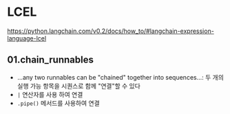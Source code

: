 # LCEL

<https://python.langchain.com/v0.2/docs/how_to/#langchain-expression-language-lcel>

## 01.chain_runnables

- ...any two runnables can be "chained" together into sequences...: 두 개의 실행 가능 항목을 시퀀스로 함께 "연결"할 수 있다
- `|` 연산자를 사용 하여 연결
- `.pipe()` 메서드를 사용하여 연결
